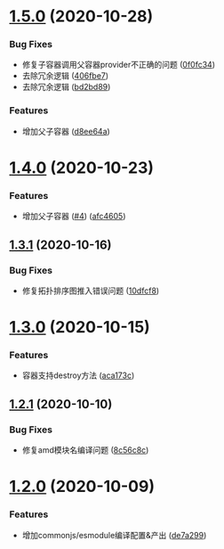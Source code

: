 # [1.5.0](https://github.com/searchfe/inject-js/compare/v1.4.0...v1.5.0) (2020-10-28)


### Bug Fixes

* 修复子容器调用父容器provider不正确的问题 ([0f0fc34](https://github.com/searchfe/inject-js/commit/0f0fc34d228305bd582d5d4e778f52dc073ca45e))
* 去除冗余逻辑 ([406fbe7](https://github.com/searchfe/inject-js/commit/406fbe794dfdd77a9a2e4f3cbfdc755fce4a49d2))
* 去除冗余逻辑 ([bd2bd89](https://github.com/searchfe/inject-js/commit/bd2bd897cfae694da7ada455514aedfcc100f028))


### Features

* 增加父子容器 ([d8ee64a](https://github.com/searchfe/inject-js/commit/d8ee64a7b87f89722a20e113a3393250b311e0d5))

# [1.4.0](https://github.com/searchfe/inject-js/compare/v1.3.1...v1.4.0) (2020-10-23)


### Features

* 增加父子容器 ([#4](https://github.com/searchfe/inject-js/issues/4)) ([afc4605](https://github.com/searchfe/inject-js/commit/afc4605c5a5333e86e9a7f675da54cb9dd4b142e))

## [1.3.1](https://github.com/searchfe/inject-js/compare/v1.3.0...v1.3.1) (2020-10-16)


### Bug Fixes

* 修复拓扑排序图推入错误问题 ([10dfcf8](https://github.com/searchfe/inject-js/commit/10dfcf803b5faa7775136189c60bc7810125438d))

# [1.3.0](https://github.com/searchfe/inject-js/compare/v1.2.1...v1.3.0) (2020-10-15)


### Features

* 容器支持destroy方法 ([aca173c](https://github.com/searchfe/inject-js/commit/aca173c6fa9236bee96c4129d78fc910786ddc96))

## [1.2.1](https://github.com/searchfe/inject-js/compare/v1.2.0...v1.2.1) (2020-10-10)


### Bug Fixes

* 修复amd模块名编译问题 ([8c56c8c](https://github.com/searchfe/inject-js/commit/8c56c8c102510a1cc59ef065bd8bcdae6f63a91b))

# [1.2.0](https://github.com/searchfe/inject-js/compare/v1.1.1...v1.2.0) (2020-10-09)


### Features

* 增加commonjs/esmodule编译配置&产出 ([de7a299](https://github.com/searchfe/inject-js/commit/de7a299071ac8eab4dc7c8d0fb307e76eb8178ab))
